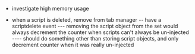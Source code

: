 - investigate high memory usage

- when a script is deleted, remove from tab manager
-- have a scriptdelete event
--- removing the script object from the set would always decrement the counter when scripts can't always be un-injected
---- should do something other than storing script objects, and only decrement counter when it was really un-injected